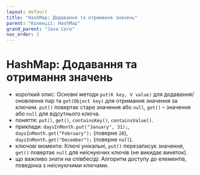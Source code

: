 ```yaml
---
layout: default
title: "HashMap: Додавання та отримання значень"
parent: "Колекції: HashMap"
grand_parent: "Java Core"
nav_order: 2
---
```


# HashMap: Додавання та отримання значень

*   короткий опис: Основні методи `put(K key, V value)` для додавання/оновлення пар та `get(Object key)` для отримання значення за ключем. `put()` повертає старе значення або `null`, `get()` – значення або `null` для відсутнього ключа.
*   поняття: `put()`, `get()`, `containsKey()`, `containsValue()`.
*   приклади: `daysInMonth.put("January", 31);`, `daysInMonth.get("February");` (поверне `28`), `daysInMonth.get("December");` (поверне `null`).
*   ключові моменти: Ключі унікальні, `put()` перезаписує значення, `get()` повертає `null` для неіснуючих ключів (не викидає виняток).
*   що важливо знати на співбесіді: Алгоритм доступу до елементів, поведінка з неіснуючими ключами.

